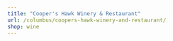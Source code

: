 ```yaml
---
title: "Cooper's Hawk Winery & Restaurant"
url: /columbus/coopers-hawk-winery-and-restaurant/
shop: wine
---
```

